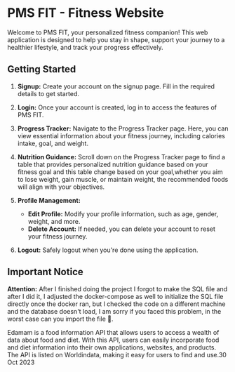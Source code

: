 # PMS FIT - Fitness Website

Welcome to PMS FIT, your personalized fitness companion! This web application is designed to help you stay in shape, support your journey to a healthier lifestyle, and track your progress effectively.

## Getting Started

1. **Signup:** Create your account on the signup page. Fill in the required details to get started.

2. **Login:** Once your account is created, log in to access the features of PMS FIT. 

3. **Progress Tracker:** Navigate to the Progress Tracker page. Here, you can view essential information about your fitness journey, including calories intake, goal, and weight.

4. **Nutrition Guidance:** Scroll down on the Progress Tracker page to find a table that provides personalized nutrition guidance based on your fitness goal and this table change based on your goal,whether you aim to lose weight, gain muscle, or maintain weight, the recommended foods will align with your objectives.

5. **Profile Management:**
    - **Edit Profile:** Modify your profile information, such as age, gender, weight, and more.
    - **Delete Account:** If needed, you can delete your account to reset your fitness journey.

6. **Logout:** Safely logout when you're done using the application.


 ## Important Notice

**Attention:** After I finished doing the project I forgot to make the SQL file and after I did it, I adjusted the docker-compose as well to initialize the SQL file directly once the docker ran, but I checked the code on a different machine and the database doesn't load, I am sorry if you faced this problem, in the worst case can you import the file 🙏.

Edamam is a food information API that allows users to access a wealth of data about food and diet. With this API, users can easily incorporate food and diet information into their own applications, websites, and products. The API is listed on Worldindata, making it easy for users to find and use.30 Oct 2023
